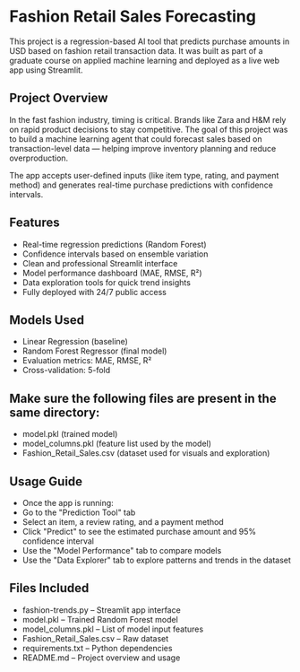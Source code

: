 # Fashion Retail Sales Forecasting

This project is a regression-based AI tool that predicts purchase amounts in USD based on fashion retail transaction data. It was built as part of a graduate course on applied machine learning and deployed as a live web app using Streamlit.

## Project Overview

In the fast fashion industry, timing is critical. Brands like Zara and H&M rely on rapid product decisions to stay competitive. The goal of this project was to build a machine learning agent that could forecast sales based on transaction-level data — helping improve inventory planning and reduce overproduction.

The app accepts user-defined inputs (like item type, rating, and payment method) and generates real-time purchase predictions with confidence intervals.

## Features

- Real-time regression predictions (Random Forest)
- Confidence intervals based on ensemble variation
- Clean and professional Streamlit interface
- Model performance dashboard (MAE, RMSE, R²)
- Data exploration tools for quick trend insights
- Fully deployed with 24/7 public access

## Models Used

- Linear Regression (baseline)
- Random Forest Regressor (final model)
- Evaluation metrics: MAE, RMSE, R²
- Cross-validation: 5-fold

## Make sure the following files are present in the same directory:
- model.pkl (trained model)
- model_columns.pkl (feature list used by the model)
- Fashion_Retail_Sales.csv (dataset used for visuals and exploration)

## Usage Guide
- Once the app is running:
- Go to the "Prediction Tool" tab
- Select an item, a review rating, and a payment method
- Click "Predict" to see the estimated purchase amount and 95% confidence interval
- Use the "Model Performance" tab to compare models
- Use the "Data Explorer" tab to explore patterns and trends in the dataset

## Files Included
- fashion-trends.py – Streamlit app interface
- model.pkl – Trained Random Forest model
- model_columns.pkl – List of model input features
- Fashion_Retail_Sales.csv – Raw dataset
- requirements.txt – Python dependencies
- README.md – Project overview and usage
